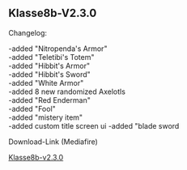 ## Klasse8b-V2.3.0

Changelog:

-added "Nitropenda's Armor"     
-added "Teletibi's Totem"       
-added "Hibbit's Armor"     
-added "Hibbit's Sword"       
-added "White Armor"      
-added  8 new randomized Axelotls     
-added "Red Enderman"      
-added "Fool"        
-added "mistery item"     
-added custom title screen ui
-added "blade sword

Download-Link (Mediafire)

[Klasse8b-v2.3.0](https://)

